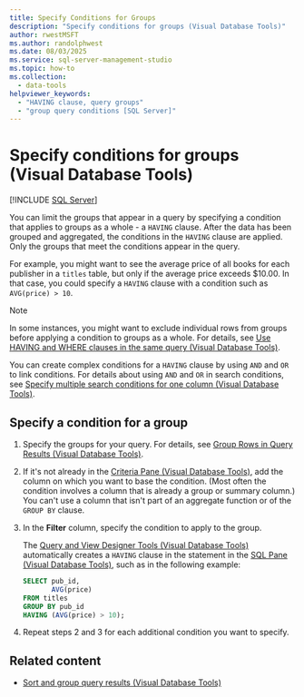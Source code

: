 ```yaml
---
title: Specify Conditions for Groups
description: "Specify conditions for groups (Visual Database Tools)"
author: rwestMSFT
ms.author: randolphwest
ms.date: 08/03/2025
ms.service: sql-server-management-studio
ms.topic: how-to
ms.collection:
  - data-tools
helpviewer_keywords:
  - "HAVING clause, query groups"
  - "group query conditions [SQL Server]"
---
```

# Specify conditions for groups (Visual Database Tools)

[!INCLUDE [SQL Server](../includes/applies-to-version/sqlserver.md)]

You can limit the groups that appear in a query by specifying a condition that applies to groups as a whole - a `HAVING` clause. After the data has been grouped and aggregated, the conditions in the `HAVING` clause are applied. Only the groups that meet the conditions appear in the query.

For example, you might want to see the average price of all books for each publisher in a `titles` table, but only if the average price exceeds $10.00. In that case, you could specify a `HAVING` clause with a condition such as `AVG(price) > 10`.

> [!NOTE]  
> In some instances, you might want to exclude individual rows from groups before applying a condition to groups as a whole. For details, see [Use HAVING and WHERE clauses in the same query (Visual Database Tools)](use-having-and-where-clauses-in-the-same-query-visual-database-tools.md).

You can create complex conditions for a `HAVING` clause by using `AND` and `OR` to link conditions. For details about using `AND` and `OR` in search conditions, see [Specify multiple search conditions for one column (Visual Database Tools)](specify-multiple-search-conditions-for-one-column-visual-database-tools.md).

## Specify a condition for a group

1. Specify the groups for your query. For details, see [Group Rows in Query Results (Visual Database Tools)](group-rows-in-query-results-visual-database-tools.md).

1. If it's not already in the [Criteria Pane (Visual Database Tools)](criteria-pane-visual-database-tools.md), add the column on which you want to base the condition. (Most often the condition involves a column that is already a group or summary column.) You can't use a column that isn't part of an aggregate function or of the `GROUP BY` clause.

1. In the **Filter** column, specify the condition to apply to the group.

   The [Query and View Designer Tools (Visual Database Tools)](query-and-view-designer-tools-visual-database-tools.md) automatically creates a `HAVING` clause in the statement in the [SQL Pane (Visual Database Tools)](sql-pane-visual-database-tools.md), such as in the following example:

   ```sql
   SELECT pub_id,
          AVG(price)
   FROM titles
   GROUP BY pub_id
   HAVING (AVG(price) > 10);
   ```

1. Repeat steps 2 and 3 for each additional condition you want to specify.

## Related content

- [Sort and group query results (Visual Database Tools)](sort-and-group-query-results-visual-database-tools.md)
